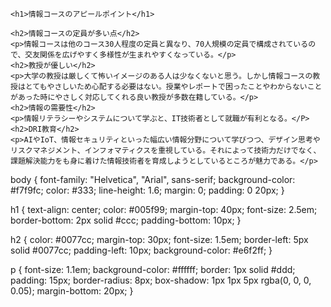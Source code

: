 <html>
 <head>
       <meta charset="UTF-8">
       <title>MY Web Page</title>   
       <link rel="stylesheet" href="チームワーク２.css">
       <script src="チームワーク３.js" defer></script>

    <h1>情報コースのアピールポイント</h1>
    
    <h2>情報コースの定員が多い点</h2>
    <p>情報コースは他のコース30人程度の定員と異なり、70人規模の定員で構成されているので、交友関係を広げやすく多様性が生まれやすくなっている。</p>
    <h2>教授が優しい</h2>
    <p>大学の教授は厳しくて怖いイメージのある人は少なくないと思う。しかし情報コースの教授はとてもやさしいため心配する必要はない。授業やレポートで困ったことやわからないことがあった時にやさしく対応してくれる良い教授が多数在籍している。</p>
    <h2>情報の需要性</h2>
    <p>情報リテラシーやシステムについて学ぶと、IT技術者として就職が有利となる。</P>
    <h2>DRI教育</h2>
    <p>AIやIoT、情報セキュリティといった幅広い情報分野について学びつつ、デザイン思考やリスクマネジメント、インフォマティクスを重視している。それによって技術力だけでなく、課題解決能力をも身に着けた情報技術者を育成しようとしているところが魅力である。</p>
 </body>  
</html>
body {
  font-family: "Helvetica", "Arial", sans-serif;
  background-color: #f7f9fc;
  color: #333;
  line-height: 1.6;
  margin: 0;
  padding: 0 20px;
}

h1 {
  text-align: center;
  color: #005f99;
  margin-top: 40px;
  font-size: 2.5em;
  border-bottom: 2px solid #ccc;
  padding-bottom: 10px;
}

h2 {
  color: #0077cc;
  margin-top: 30px;
  font-size: 1.5em;
  border-left: 5px solid #0077cc;
  padding-left: 10px;
  background-color: #e6f2ff;
}

p {
  font-size: 1.1em;
  background-color: #ffffff;
  border: 1px solid #ddd;
  padding: 15px;
  border-radius: 8px;
  box-shadow: 1px 1px 5px rgba(0, 0, 0, 0.05);
  margin-bottom: 20px;
}
